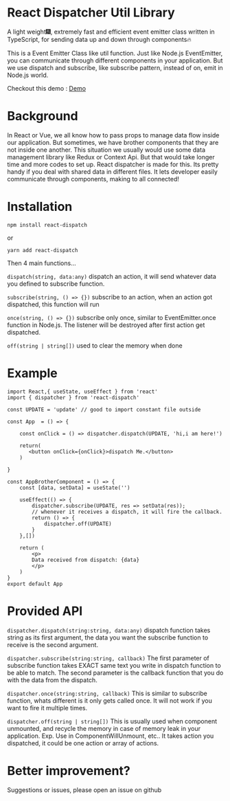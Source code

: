 # React Dispatcher Util Library

A light weight🎆, extremely fast and efficient event emitter class written in TypeScript, for sending data up and down through components🔥

This is a Event Emitter Class like util function. Just like Node.js EventEmitter, you can communicate through different components in your application. But we use dispatch and subscribe, like subscribe pattern, instead of on, emit in Node.js world.

Checkout this demo : [Demo](https://codesandbox.io/s/optimistic-lake-0e2lf)

# Background

In React or Vue, we all know how to pass props to manage data flow inside our application. But sometimes, we have brother components that they are not inside one another. This situation we usually would use some data management library like Redux or Context Api. 
But that would take longer time and more codes to set up. React dispatcher is made for this. Its pretty handy if you deal with shared data in different files. It lets developer easily communicate through components, making to all connected!

# Installation

`npm install react-dispatch`

or

`yarn add react-dispatch`

Then 4 main functions...

`dispatch(string, data:any)` dispatch an action, it will send whatever data you defined to subscribe function.

`subscribe(string, () => {})` subscribe to an action, when an action got dispatched, this function will run

`once(string, () => {})` subscribe only once, similar to EventEmitter.once function in Node.js. The listener will be destroyed after first action get dispatched.

`off(string | string[])` used to clear the memory when done

# Example 

```
import React,{ useState, useEffect } from 'react'
import { dispatcher } from 'react-dispatch'

const UPDATE = 'update' // good to import constant file outside

const App  = () => {

    const onClick = () => dispatcher.dispatch(UPDATE, 'hi,i am here!')

    return(
       <button onClick={onClick}>dispatch Me.</button>
    )
  
}

const AppBrotherComponent = () => {
    const [data, setData] = useState('')

    useEffect(() => {
        dispatcher.subscribe(UPDATE, res => setData(res));
        // whenever it receives a dispatch, it will fire the callback. 
        return () => {
            dispatcher.off(UPDATE)
        }
    },[])

    return (
        <p>
        Data received from dispatch: {data}
        </p>
    )
}
export default App

```

# Provided API

`dispatcher.dispatch(string:string, data:any)`
dispatch function takes string as its first argument, the data you want the subscribe function to receive is the second argument.

`dispatcher.subscribe(string:string, callback)`
The first parameter of subscribe function takes EXACT same text you write in dispatch function to be able to match. The second parameter is the callback function that you do with the data from the dispatch.

`dispatcher.once(string:string, callback)`
This is similar to subscribe function, whats different is it only gets called once. It will not work if you want to fire it multiple times.

`dispatcher.off(string | string[])`
This is usually used when component unmounted, and recycle the memory in case of memory leak in your application. Exp. Use in ComponentWillUnmount, etc.. It takes action you dispatched, it could be one action or array of actions.

# Better improvement?

Suggestions or issues, please open an issue on github